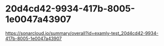 # 20d4cd42-9934-417b-8005-1e0047a43907
https://sonarcloud.io/summary/overall?id=examly-test_20d4cd42-9934-417b-8005-1e0047a43907
